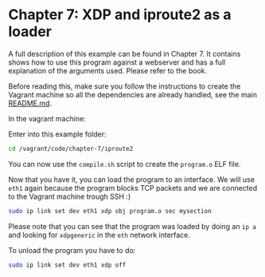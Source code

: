 # Chapter 7: XDP and iproute2 as a loader

A full description of this example can be found in Chapter 7. It contains shows how to use this program against a webserver and has a full explanation of the arguments used. Please refer to the book.

Before reading this, make sure you follow the instructions to create the  Vagrant machine so all the dependencies are already handled, see the main [README.md](/README.md).

In the vagrant machine:

Enter into this example folder:

```bash
cd /vagrant/code/chapter-7/iproute2
```

You can now use the `compile.sh` script to create the `program.o` ELF file.


Now that you have it, you can load the program to an interface. We will use `eth1` again because the program
blocks TCP packets and we are connected to the Vagrant machine trough SSH :)

```bash
sudo ip link set dev eth1 xdp obj program.o sec mysection
```


Please note that you can see that the program was loaded by doing an `ip a` and looking for `xdpgeneric` in the `eth` network interface.


To unload the program you have to do:

```bash
sudo ip link set dev eth1 xdp off
```
